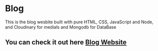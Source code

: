<h1>Blog</h1>
<p>This is the blog wesbite built with pure HTML, CSS, JavaScript and Node, and Cloudinary for medials and Mongodb for DataBase</p>
<h2>You can check it out here <a href='https://gym-phi-ivory.vercel.app/'>Blog Website</a></h2>
